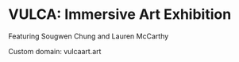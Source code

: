 # VULCA: Immersive Art Exhibition

Featuring Sougwen Chung and Lauren McCarthy

Custom domain: vulcaart.art
